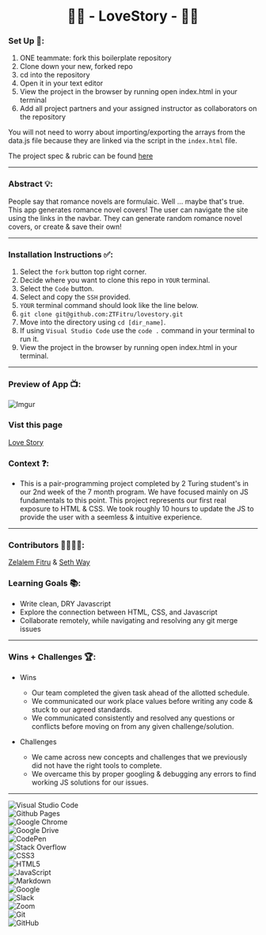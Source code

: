 <h1 style="text-align: center;">💌📘 - LoveStory - 💌📘</h1>

### Set Up 🔧:
1. ONE teammate: fork this boilerplate repository 
2. Clone down your new, forked repo
3. cd into the repository
4. Open it in your text editor
5. View the project in the browser by running open index.html in your terminal
6. Add all project partners and your assigned instructor as collaborators on the repository

You will not need to worry about importing/exporting the arrays from the data.js file because they are linked via the script in the `index.html` file.  

The project spec & rubric can be found [here](https://frontend.turing.io/projects/module-1/romcom-pair.html)

---

### Abstract 💡:
People say that romance novels are formulaic. Well ... maybe that's true. This app generates romance novel covers! The user can navigate the site using the links in the navbar. They can generate random romance novel covers, or create & save their own!

---

### Installation Instructions ✅:
1. Select the `fork` button top right corner.
2. Decide where you want to clone this repo in `YOUR` terminal.
3. Select the `Code` button.
4. Select and copy the `SSH` provided.
5. `YOUR` terminal command should look like the line below.
6. `git clone git@github.com:ZTFitru/lovestory.git`
7. Move into the directory using `cd [dir_name]`.
8. If using `Visual Studio Code` use the `code .` command in your terminal to run it.
9. View the project in the browser by running open index.html in your terminal.

---

### Preview of App 📺:

![Imgur](https://imgur.com/OlDQyDA.gif)

### Vist this page

[Love Story](https://ztfitru.github.io/lovestory/)

### Context ❓:
- This is a pair-programming project completed by 2 Turing student's in our 2nd week of the 7 month program. We have focused mainly on JS fundamentals to this point. This project represents our first real exposure to HTML & CSS. We took roughly 10 hours to update the JS to provide the user with a seemless & intuitive experience.

--- 

### Contributors 👨‍💻👨‍💻:
[Zelalem Fitru](https://github.com/ZTFitru) & [Seth Way](https://github.com/seth-way)

### Learning Goals 📚:
- Write clean, DRY Javascript
- Explore the connection between HTML, CSS, and Javascript
- Collaborate remotely, while navigating and resolving any git merge issues

---

### Wins + Challenges 🏆:
- Wins
  - Our team completed the given task ahead of the allotted schedule.
  - We communicated our work place values before writing any code & stuck to our agreed standards.
  - We communicated consistently and resolved any questions or conflicts before moving on from any given challenge/solution.

- Challenges
  - We came across new concepts and challenges that we previously did not have the right tools to complete. 
  - We overcame this by proper googling & debugging any errors to find working JS solutions for our issues.

---

![Visual Studio Code](https://img.shields.io/badge/Visual%20Studio%20Code-0078d7.svg?style=for-the-badge&logo=visual-studio-code&logoColor=white)
<br />
![Github Pages](https://img.shields.io/badge/github%20pages-121013?style=for-the-badge&logo=github&logoColor=white)
<br />
![Google Chrome](https://img.shields.io/badge/Google%20Chrome-4285F4?style=for-the-badge&logo=GoogleChrome&logoColor=white)
<br />
![Google Drive](https://img.shields.io/badge/Google%20Drive-4285F4?style=for-the-badge&logo=googledrive&logoColor=white)
<br />
![CodePen](https://img.shields.io/badge/Codepen-000000?style=for-the-badge&logo=codepen&logoColor=white)
<br />
![Stack Overflow](https://img.shields.io/badge/-Stackoverflow-FE7A16?style=for-the-badge&logo=stack-overflow&logoColor=white)
<br />
![CSS3](https://img.shields.io/badge/css3-%231572B6.svg?style=for-the-badge&logo=css3&logoColor=white)
<br />
![HTML5](https://img.shields.io/badge/html5-%23E34F26.svg?style=for-the-badge&logo=html5&logoColor=white)
<br />
![JavaScript](https://img.shields.io/badge/javascript-%23323330.svg?style=for-the-badge&logo=javascript&logoColor=%23F7DF1E)
<br />
![Markdown](https://img.shields.io/badge/markdown-%23000000.svg?style=for-the-badge&logo=markdown&logoColor=white)
<br />
![Google](https://img.shields.io/badge/google-4285F4?style=for-the-badge&logo=google&logoColor=white)
<br />
![Slack](https://img.shields.io/badge/Slack-4A154B?style=for-the-badge&logo=slack&logoColor=white)
<br />
![Zoom](https://img.shields.io/badge/Zoom-2D8CFF?style=for-the-badge&logo=zoom&logoColor=white)
<br />
![Git](https://img.shields.io/badge/git-%23F05033.svg?style=for-the-badge&logo=git&logoColor=white)
<br />
![GitHub](https://img.shields.io/badge/github-%23121011.svg?style=for-the-badge&logo=github&logoColor=white)